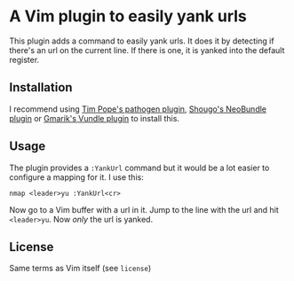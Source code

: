 # A Vim plugin to easily yank urls

This plugin adds a command to easily yank urls. It does it by detecting if
there's an url on the current line. If there is one, it is yanked into the
default register.

## Installation

I recommend using [Tim Pope's pathogen
plugin](https://github.com/tpope/vim-pathogen), [Shougo's NeoBundle
plugin](https://github.com/Shougo/neobundle.vim) or [Gmarik's Vundle
plugin](https://github.com/gmarik/Vundle.vim) to install this.

## Usage

The plugin provides a `:YankUrl` command but it would be a lot easier to
configure a mapping for it. I use this:

```
nmap <leader>yu :YankUrl<cr>
```

Now go to a Vim buffer with a url in it. Jump to the line with the url and hit
`<leader>yu`. Now _only_ the url is yanked.

## License

Same terms as Vim itself (see `license`)
